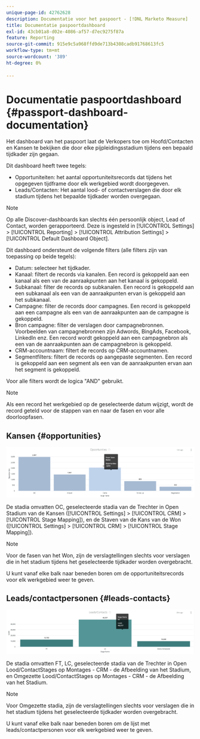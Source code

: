 ```yaml
---
unique-page-id: 42762628
description: Documentatie voor het paspoort - [!DNL Marketo Measure]
title: Documentatie paspoortdashboard
exl-id: 43cb01a8-d02e-4086-af57-d7ec9275f87a
feature: Reporting
source-git-commit: 915e9c5a968ffd9de713b4308cadb91768613fc5
workflow-type: tm+mt
source-wordcount: '389'
ht-degree: 0%

---
```


# Documentatie paspoortdashboard {#passport-dashboard-documentation}

Het dashboard van het paspoort laat de Verkopers toe om Hoofd/Contacten en Kansen te bekijken die door elke pijpleidingsstadium tijdens een bepaald tijdkader zijn gegaan.

Dit dashboard heeft twee tegels:

* Opportuniteiten: het aantal opportuniteitsrecords dat tijdens het opgegeven tijdframe door elk werkgebied wordt doorgegeven.
* Leads/Contacten: Het aantal lood- of contactverslagen die door elk stadium tijdens het bepaalde tijdkader worden overgegaan.

>[!NOTE]
>
>Op alle Discover-dashboards kan slechts één persoonlijk object, Lead of Contact, worden gerapporteerd. Deze is ingesteld in [!UICONTROL Settings] > [!UICONTROL Reporting] > [!UICONTROL Attribution Settings] > [!UICONTROL Default Dashboard Object].

Dit dashboard ondersteunt de volgende filters (alle filters zijn van toepassing op beide tegels):

* Datum: selecteer het tijdkader.
* Kanaal: filtert de records via kanalen. Een record is gekoppeld aan een kanaal als een van de aanraakpunten aan het kanaal is gekoppeld.
* Subkanaal: filter de records op subkanalen. Een record is gekoppeld aan een subkanaal als een van de aanraakpunten ervan is gekoppeld aan het subkanaal.
* Campagne: filter de records door campagnes. Een record is gekoppeld aan een campagne als een van de aanraakpunten aan de campagne is gekoppeld.
* Bron campagne: filter de verslagen door campagnebronnen. Voorbeelden van campagnebronnen zijn Adwords, BingAds, Facebook, LinkedIn enz. Een record wordt gekoppeld aan een campagnebron als een van de aanraakpunten aan de campagnebron is gekoppeld.
* CRM-accountnaam: filtert de records op CRM-accountnamen.
* Segmentfilters: filtert de records op aangepaste segmenten. Een record is gekoppeld aan een segment als een van de aanraakpunten ervan aan het segment is gekoppeld.

Voor alle filters wordt de logica &quot;AND&quot; gebruikt.

>[!NOTE]
>
>Als een record het werkgebied op de geselecteerde datum wijzigt, wordt de record geteld voor de stappen van en naar de fasen en voor alle doorloopfasen.

## Kansen {#opportunities}

![](assets/one-1.png)

De stadia omvatten OC, geselecteerde stadia van de Trechter in Open Stadium van de Kansen ([!UICONTROL Settings] > [!UICONTROL CRM] > [!UICONTROL Stage Mapping]), en de Staven van de Kans van de Won ([!UICONTROL Settings] > [!UICONTROL CRM] > [!UICONTROL Stage Mapping]).

>[!NOTE]
>
>Voor de fasen van het Won, zijn de verslagtellingen slechts voor verslagen die in het stadium tijdens het geselecteerde tijdkader worden overgebracht.

U kunt vanaf elke balk naar beneden boren om de opportuniteitsrecords voor elk werkgebied weer te geven.

## Leads/contactpersonen {#leads-contacts}

![](assets/two-1.png)

De stadia omvatten FT, LC, geselecteerde stadia van de Trechter in Open Lood/ContactStages op Montages - CRM - de Afbeelding van het Stadium, en Omgezette Lood/ContactStages op Montages - CRM - de Afbeelding van het Stadium.

>[!NOTE]
>
>Voor Omgezette stadia, zijn de verslagtellingen slechts voor verslagen die in het stadium tijdens het geselecteerde tijdkader worden overgebracht.

U kunt vanaf elke balk naar beneden boren om de lijst met leads/contactpersonen voor elk werkgebied weer te geven.
